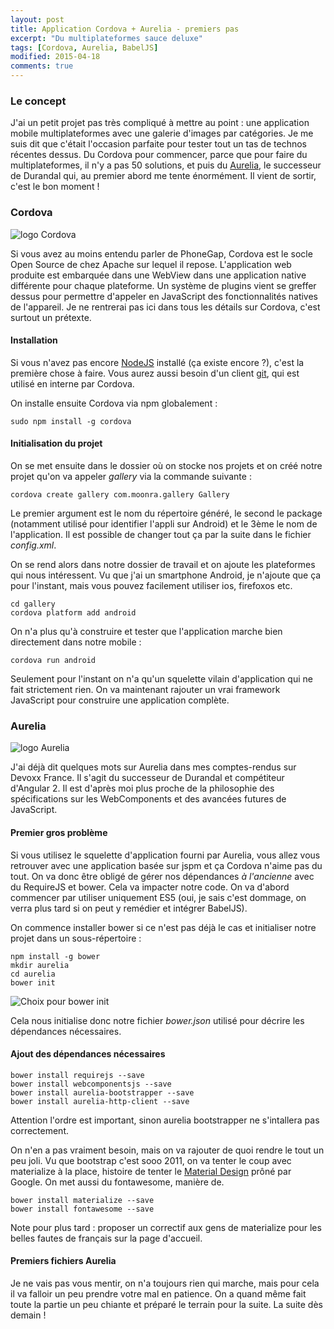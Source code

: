 ```yaml
---
layout: post
title: Application Cordova + Aurelia - premiers pas
excerpt: "Du multiplateformes sauce deluxe"
tags: [Cordova, Aurelia, BabelJS]
modified: 2015-04-18
comments: true
---
```


### Le concept

J'ai un petit projet pas très compliqué à mettre au point : une application mobile multiplateformes avec une galerie d'images par catégories. Je me suis dit que c'était l'occasion parfaite pour tester tout un tas de technos récentes dessus. Du Cordova pour commencer, parce que pour faire du multiplateformes, il n'y a pas 50 solutions, et puis du [Aurelia](http://aurelia.io/), le successeur de Durandal qui, au premier abord me tente énormément. Il vient de sortir, c'est le bon moment !

### Cordova

![logo Cordova]({{site.url}}/images/cordova_bot.png)

Si vous avez au moins entendu parler de PhoneGap, Cordova est le socle Open Source de chez Apache sur lequel il repose. L'application web produite est embarquée dans une WebView dans une application native différente pour chaque plateforme. Un système de plugins vient se greffer dessus pour permettre d'appeler en JavaScript des fonctionnalités natives de l'appareil. Je ne rentrerai pas ici dans tous les détails sur Cordova, c'est surtout un prétexte.

#### Installation

Si vous n'avez pas encore [NodeJS](https://nodejs.org/) installé (ça existe encore ?), c'est la première chose à faire. Vous aurez aussi besoin d'un client [git](http://git-scm.com/), qui est utilisé en interne par Cordova.

On installe ensuite Cordova via npm globalement :

~~~
sudo npm install -g cordova
~~~

#### Initialisation du projet

On se met ensuite dans le dossier où on stocke nos projets et on créé notre projet qu'on va appeler _gallery_ via la commande suivante :

~~~
cordova create gallery com.moonra.gallery Gallery
~~~

Le premier argument est le nom du répertoire généré, le second le package (notamment utilisé pour identifier l'appli sur Android) et le 3ème le nom de l'application. Il est possible de changer tout ça par la suite dans le fichier _config.xml_.

On se rend alors dans notre dossier de travail et on ajoute les plateformes qui nous intéressent. Vu que j'ai un smartphone Android, je n'ajoute que ça pour l'instant,  mais vous pouvez facilement utiliser ios, firefoxos etc.

~~~
cd gallery
cordova platform add android
~~~

On n'a plus qu'à construire et tester que l'application marche bien directement dans notre mobile :

~~~
cordova run android
~~~

Seulement pour l'instant on n'a qu'un squelette vilain d'application qui ne fait strictement rien. On va maintenant rajouter un vrai framework JavaScript pour construire une application complète.

### Aurelia

![logo Aurelia]({{site.url}}/images/aurelia.png)

J'ai déjà dit quelques mots sur Aurelia dans mes comptes-rendus sur Devoxx France. Il s'agit du successeur de Durandal et compétiteur d'Angular 2. Il est d'après moi plus proche de la philosophie des spécifications sur les WebComponents et des avancées futures de JavaScript.

#### Premier gros problème

Si vous utilisez le squelette d'application fourni par Aurelia, vous allez vous retrouver avec une application basée sur jspm et ça Cordova n'aime pas du tout. On va donc être obligé de gérer nos dépendances _à l'ancienne_ avec du RequireJS et bower. Cela va impacter notre code. On va d'abord commencer par utiliser uniquement ES5 (oui, je sais c'est dommage, on verra plus tard si on peut y remédier et intégrer BabelJS).

On commence installer bower si ce n'est pas déjà le cas et initialiser notre projet dans un sous-répertoire :

~~~
npm install -g bower
mkdir aurelia
cd aurelia
bower init
~~~

![Choix pour bower init]({{site.url}}/images/bower_init.png)

Cela nous initialise donc notre fichier _bower.json_ utilisé pour décrire les dépendances nécessaires.

#### Ajout des dépendances nécessaires

~~~
bower install requirejs --save
bower install webcomponentsjs --save
bower install aurelia-bootstrapper --save
bower install aurelia-http-client --save
~~~

Attention l'ordre est important, sinon aurelia bootstrapper ne s'intallera pas correctement.

On n'en a pas vraiment besoin, mais on va rajouter de quoi rendre le tout un peu joli. Vu que bootstrap c'est sooo 2011, on va tenter le coup avec materialize à la place, histoire de tenter le [Material Design](http://www.google.com/design/) prôné par Google. On met aussi du fontawesome, manière de.

~~~
bower install materialize --save
bower install fontawesome --save
~~~

Note pour plus tard : proposer un correctif aux gens de materialize pour les belles fautes de français sur la page d'accueil.

#### Premiers fichiers Aurelia

Je ne vais pas vous mentir, on n'a toujours rien qui marche, mais pour cela il va falloir un peu prendre votre mal en patience. On a quand même fait toute la partie un peu chiante et préparé le terrain pour la suite. La suite dès demain !

